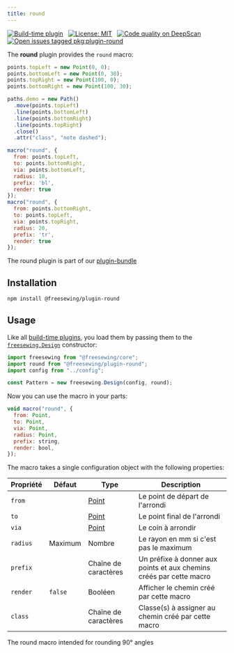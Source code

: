 ```yaml
---
title: round
---
```


[![Build-time plugin](https://img.shields.io/badge/Type-build--time-purple.svg)](/plugins) &nbsp; [![License: MIT](https://img.shields.io/npm/l/@freesewing/plugin-round.svg?label=License)](https://www.npmjs.com/package/@freesewing/plugin-round) &nbsp; [![Code quality on DeepScan](https://deepscan.io/api/teams/2114/projects/2993/branches/23256/badge/grade.svg)](https://deepscan.io/dashboard#view=project&tid=2114&pid=2993&bid=23256) &nbsp; [![Open issues tagged pkg:plugin-round](https://img.shields.io/github/issues/freesewing/freesewing/pkg:plugin-round.svg?label=Issues)](https://github.com/freesewing/freesewing/issues?q=is%3Aissue+is%3Aopen+label%3Apkg%3Aplugin-round)

The **round** plugin provides the `round` macro:

<Example part="plugin_round" caption="An example of the round macro" design={false} />

```js
points.topLeft = new Point(0, 0);
points.bottomLeft = new Point(0, 30);
points.topRight = new Point(100, 0);
points.bottomRight = new Point(100, 30);

paths.demo = new Path()
  .move(points.topLeft)
  .line(points.bottomLeft)
  .line(points.bottomRight)
  .line(points.topRight)
  .close()
  .attr("class", "note dashed");

macro("round", {
  from: points.topLeft,
  to: points.bottomRight,
  via: points.bottomLeft,
  radius: 10,
  prefix: 'bl',
  render: true
});
macro("round", {
  from: points.bottomRight,
  to: points.topLeft,
  via: points.topRight,
  radius: 20,
  prefix: 'tr',
  render: true
});
```

<Tip>

The round plugin is part of our [plugin-bundle](/plugins/bundle)

</Tip>

## Installation

```bash
npm install @freesewing/plugin-round
```

## Usage

Like all [build-time plugins](/plugins#build-time-plugins), you load them by passing them to the [`freesewing.Design`](/api#design) constructor:

```js
import freesewing from "@freesewing/core";
import round from "@freesewing/plugin-round";
import config from "../config";

const Pattern = new freesewing.Design(config, round);
```

Now you can use the macro in your parts:

```js
void macro("round", {
  from: Point,
  to: Point,
  via: Point,
  radius: Point,
  prefix: string,
  render: bool,
});
```

The macro takes a single configuration object with the following properties:

| Propriété | Défaut  | Type                 | Description                                                         |
| --------- | ------- | -------------------- | ------------------------------------------------------------------- |
| `from`    |         | [Point](/api/point)  | Le point de départ de l'arrondi                                     |
| `to`      |         | [Point](/api/point)  | Le point final de l'arrondi                                         |
| `via`     |         | [Point](/api/point)  | Le coin à arrondir                                                  |
| `radius`  | Maximum | Nombre               | Le rayon en mm si c'est pas le maximum                              |
| `prefix`  |         | Chaîne de caractères | Un préfixe à donner aux points et aux chemins créés par cette macro |
| `render`  | `false` | Booléen              | Afficher le chemin créé par cette macro                             |
| `class`   |         | Chaîne de caractères | Classe(s) à assigner au chemin créé par cette macro                 |


<Warning>

The round macro intended for rounding 90° angles

</Warning>